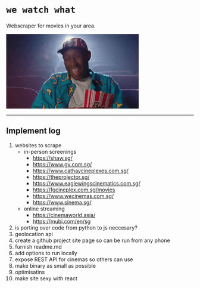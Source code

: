 # `we watch what`

Webscraper for movies in your area.

![](asset/tyler.gif)

--- 

## Implement log

1. websites to scrape 
    * in-person screenings
        * https://shaw.sg/
        * https://www.gv.com.sg/
        * https://www.cathaycineplexes.com.sg/
        * https://theprojector.sg/
        * https://www.eaglewingscinematics.com.sg/
        * https://fgcineplex.com.sg/movies
        * https://www.wecinemas.com.sg/
        * https://www.sinema.sg/
    * online streaming
        * https://cinemaworld.asia/
        * https://mubi.com/en/sg
2. is porting over code from python to js neccesary?
3. geolocation api
4. create a github project site page so can be run from any phone
5. furnish readme.md
6. add options to run locally
7. expose REST API for cinemas so others can use
8. make binary as small as possible
9. optimisatins
10. make site sexy with react
